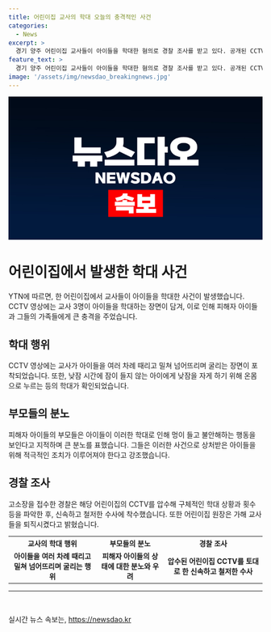 ```yaml
---
title: 어린이집 교사의 학대 오늘의 충격적인 사건
categories:
  - News
excerpt: >
  경기 양주 어린이집 교사들이 아이들을 학대한 혐의로 경찰 조사를 받고 있다. 공개된 CCTV 영상에는 교사 3명이 아이들을 때리고 밀어 넘어뜨리는 모습이 담겼다. 피해자의 부모들은 아이들의 이상 행동에 대한 원인을 알게 되고 분통을 터뜨렸다. 해당 어린이집은 가해 교사들을 퇴직시켰다고 밝혔으며, 경찰은 수사에 착수했다. 부모들은 충격을 느끼며 학대에 대한 더 자세한 내용을 알기를 원한다. (단어 수: 79)
feature_text: >
  경기 양주 어린이집 교사들이 아이들을 학대한 혐의로 경찰 조사를 받고 있다. 공개된 CCTV 영상에는 교사 3명이 아이들을 때리고 밀어 넘어뜨리는 모습이 담겼다. 피해자의 부모들은 아이들의 이상 행동에 대한 원인을 알게 되고 분통을 터뜨렸다. 해당 어린이집은 가해 교사들을 퇴직시켰다고 밝혔으며, 경찰은 수사에 착수했다. 부모들은 충격을 느끼며 학대에 대한 더 자세한 내용을 알기를 원한다. (단어 수: 79)
image: '/assets/img/newsdao_breakingnews.jpg'
---
```


<p><img src="/assets/img/newsdao_breakingnews.jpg" alt="koreaapp 속보" /></p>

<h1>어린이집에서 발생한 학대 사건</h1>

<p data-ke-size="size16">YTN에 따르면, 한 어린이집에서 교사들이 아이들을 학대한 사건이 발생했습니다. CCTV 영상에는 교사 3명이 아이들을 학대하는 장면이 담겨, 이로 인해 피해자 아이들과 그들의 가족들에게 큰 충격을 주었습니다.</p>

<h2>학대 행위</h2>

<p data-ke-size="size16">CCTV 영상에는 교사가 아이들을 여러 차례 때리고 밀쳐 넘어뜨리며 굴리는 장면이 포착되었습니다. 또한, 낮잠 시간에 잠이 들지 않는 아이에게 낮잠을 자게 하기 위해 온몸으로 누르는 등의 학대가 확인되었습니다.</p>

<h2>부모들의 분노</h2>

<p data-ke-size="size16">피해자 아이들의 부모들은 아이들이 이러한 학대로 인해 멍이 들고 불안해하는 행동을 보인다고 지적하며 큰 분노를 표했습니다. 그들은 이러한 사건으로 상처받은 아이들을 위해 적극적인 조치가 이루어져야 한다고 강조했습니다.</p>

<h2>경찰 조사</h2>

<p data-ke-size="size16">고소장을 접수한 경찰은 해당 어린이집의 CCTV를 압수해 구체적인 학대 상황과 횟수 등을 파악한 후, 신속하고 철저한 수사에 착수했습니다. 또한 어린이집 원장은 가해 교사들을 퇴직시켰다고 밝혔습니다.</p>

<table>
    <tr>
        <th style="text-align: center; height: 17px;"><b>교사의 학대 행위</b></th>
        <th style="text-align: center; height: 17px;"><b>부모들의 분노</b></th>
        <th style="text-align: center; height: 17px;"><b>경찰 조사</b></th>
    </tr>
    <tr>
        <td style="text-align: center; height: 17px;"><b>아이들을 여러 차례 때리고 밀쳐 넘어뜨리며 굴리는 행위</b></td>
        <td style="text-align: center; height: 17px;"><b>피해자 아이들의 상태에 대한 분노와 우려</b></td>
        <td style="text-align: center; height: 17px;"><b>압수된 어린이집 CCTV를 토대로 한 신속하고 철저한 수사</b></td>
    </tr>
</table>

<hr>

<p data-ke-size="size16">&nbsp;</p>
실시간 뉴스 속보는, <a href="https://newsdao.kr" rel="dofollow">https://newsdao.kr</a>


